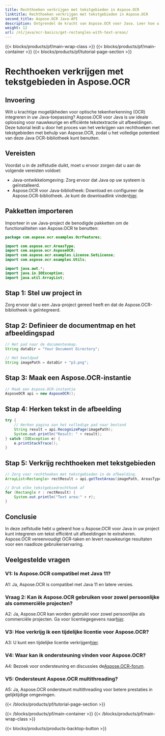 ```yaml
---
title: Rechthoeken verkrijgen met tekstgebieden in Aspose.OCR
linktitle: Rechthoeken verkrijgen met tekstgebieden in Aspose.OCR
second_title: Aspose.OCR Java-API
description: Ontgrendel de kracht van Aspose.OCR voor Java. Leer hoe u naadloos tekst uit afbeeldingen kunt extraheren in deze stapsgewijze handleiding. Download nu voor efficiënte tekstherkenning.
weight: 12
url: /nl/java/ocr-basics/get-rectangles-with-text-areas/
---
```


{{< blocks/products/pf/main-wrap-class >}}
{{< blocks/products/pf/main-container >}}
{{< blocks/products/pf/tutorial-page-section >}}

# Rechthoeken verkrijgen met tekstgebieden in Aspose.OCR

## Invoering

Wilt u krachtige mogelijkheden voor optische tekenherkenning (OCR) integreren in uw Java-toepassing? Aspose.OCR voor Java is uw ideale oplossing voor nauwkeurige en efficiënte tekstextractie uit afbeeldingen. Deze tutorial leidt u door het proces van het verkrijgen van rechthoeken met tekstgebieden met behulp van Aspose.OCR, zodat u het volledige potentieel van deze Java OCR-bibliotheek kunt benutten.

## Vereisten

Voordat u in de zelfstudie duikt, moet u ervoor zorgen dat u aan de volgende vereisten voldoet:

- Java-ontwikkelomgeving: Zorg ervoor dat Java op uw systeem is geïnstalleerd.
-  Aspose.OCR voor Java-bibliotheek: Download en configureer de Aspose.OCR-bibliotheek. Je kunt de downloadlink vinden[hier](https://releases.aspose.com/ocr/java/).

## Pakketten importeren

Importeer in uw Java-project de benodigde pakketten om de functionaliteiten van Aspose.OCR te benutten:

```java
package com.aspose.ocr.examples.OcrFeatures;

import com.aspose.ocr.AreasType;
import com.aspose.ocr.AsposeOCR;
import com.aspose.ocr.examples.License.SetLicense;
import com.aspose.ocr.examples.Utils;

import java.awt.*;
import java.io.IOException;
import java.util.ArrayList;
```

## Stap 1: Stel uw project in

Zorg ervoor dat u een Java-project gereed heeft en dat de Aspose.OCR-bibliotheek is geïntegreerd.

## Stap 2: Definieer de documentmap en het afbeeldingspad

```java
// Het pad naar de documentenmap.
String dataDir = "Your Document Directory";

// Het beeldpad
String imagePath = dataDir + "p3.png";
```

## Stap 3: Maak een Aspose.OCR-instantie

```java
// Maak een Aspose.OCR-instantie
AsposeOCR api = new AsposeOCR();
```

## Stap 4: Herken tekst in de afbeelding

```java
try {
    // Herken pagina aan het volledige pad naar bestand
    String result = api.RecognizePage(imagePath);
    System.out.println("Result: " + result);
} catch (IOException e) {
    e.printStackTrace();
}
```

## Stap 5: Verkrijg rechthoeken met tekstgebieden

```java
// Zorg voor rechthoeken met tekstgebieden in de afbeelding.
ArrayList<Rectangle> rectResult = api.getTextAreas(imagePath, AreasType.PARAGRAPHS, true);

// Druk elke tekstgebiedrechthoek af
for (Rectangle r : rectResult) {
    System.out.println("Text area:" + r);
}
```

## Conclusie

In deze zelfstudie hebt u geleerd hoe u Aspose.OCR voor Java in uw project kunt integreren om tekst efficiënt uit afbeeldingen te extraheren. Aspose.OCR vereenvoudigt OCR-taken en levert nauwkeurige resultaten voor een naadloze gebruikerservaring.

## Veelgestelde vragen

### V1: Is Aspose.OCR compatibel met Java 11?

A1: Ja, Aspose.OCR is compatibel met Java 11 en latere versies.

### Vraag 2: Kan ik Aspose.OCR gebruiken voor zowel persoonlijke als commerciële projecten?

 A2: Ja, Aspose.OCR kan worden gebruikt voor zowel persoonlijke als commerciële projecten. Ga voor licentiegegevens naar[hier](https://purchase.aspose.com/buy).

### V3: Hoe verkrijg ik een tijdelijke licentie voor Aspose.OCR?

 A3: U kunt een tijdelijke licentie verkrijgen[hier](https://purchase.aspose.com/temporary-license/).

### V4: Waar kan ik ondersteuning vinden voor Aspose.OCR?

 A4: Bezoek voor ondersteuning en discussies de[Aspose.OCR-forum](https://forum.aspose.com/c/ocr/16).

### V5: Ondersteunt Aspose.OCR multithreading?

A5: Ja, Aspose.OCR ondersteunt multithreading voor betere prestaties in gelijktijdige omgevingen.

{{< /blocks/products/pf/tutorial-page-section >}}

{{< /blocks/products/pf/main-container >}}
{{< /blocks/products/pf/main-wrap-class >}}

{{< blocks/products/products-backtop-button >}}

